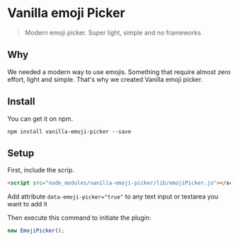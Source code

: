 # Vanilla emoji Picker

> Modern emoji picker. Super light, simple and no frameworks

## Why

We needed a modern way to use emojis. Something that require almost zero effort, light and simple. That's why we created Vanilla emoji picker.

## Install

You can get it on npm.

```
npm install vanilla-emoji-picker --save
```

## Setup

First, include the scrip.

```html
<script src="node_modules/vanilla-emoji-picker/lib/emojiPicker.js"></script>
```

Add attribute `data-emoji-picker="true"` to any text input or textarea you want to add it

Then execute this command to initiate the plugin:

```js
new EmojiPicker();
```
